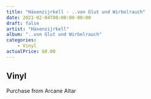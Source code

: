 ```yaml
---
title: "Häxenzijrkell - ..von Glut und Wirbelrauch"
date: 2021-02-04T00:00:00-00:00
draft: false
artist: "Häxenzijrkell"
album: "..von Glut und Wirbelrauch"
categories:
    - Vinyl
actualPrice: $0.00
---
```


## Vinyl
Purchase from Arcane Altar
